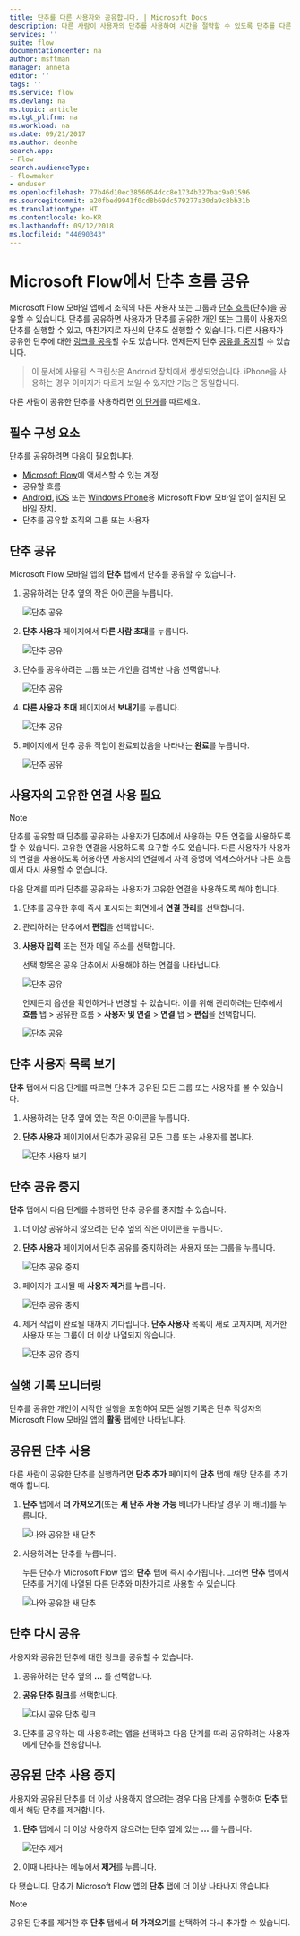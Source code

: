 ```yaml
---
title: 단추를 다른 사용자와 공유합니다. | Microsoft Docs
description: 다른 사람이 사용자의 단추를 사용하여 시간을 절약할 수 있도록 단추를 다른 사용자와 공유하세요.
services: ''
suite: flow
documentationcenter: na
author: msftman
manager: anneta
editor: ''
tags: ''
ms.service: flow
ms.devlang: na
ms.topic: article
ms.tgt_pltfrm: na
ms.workload: na
ms.date: 09/21/2017
ms.author: deonhe
search.app:
- Flow
search.audienceType:
- flowmaker
- enduser
ms.openlocfilehash: 77b46d10ec3856054dcc8e1734b327bac9a01596
ms.sourcegitcommit: a20fbed9941f0cd8b69dc579277a30da9c8bb31b
ms.translationtype: HT
ms.contentlocale: ko-KR
ms.lasthandoff: 09/12/2018
ms.locfileid: "44690343"
---
```

# <a name="share-button-flows-in-microsoft-flow"></a>Microsoft Flow에서 단추 흐름 공유
Microsoft Flow 모바일 앱에서 조직의 다른 사용자 또는 그룹과 [단추 흐름](introduction-to-button-flows.md)(단추)을 공유할 수 있습니다. 단추를 공유하면 사용자가 단추를 공유한 개인 또는 그룹이 사용자의 단추를 실행할 수 있고, 마찬가지로 자신의 단추도 실행할 수 있습니다. 다른 사용자가 공유한 단추에 대한 [링크를 공유](share-buttons.md#re-share-a-button)할 수도 있습니다. 언제든지 단추 [공유를 중지](share-buttons.md#stop-sharing-a-button)할 수 있습니다.

> 이 문서에 사용된 스크린샷은 Android 장치에서 생성되었습니다. iPhone을 사용하는 경우 이미지가 다르게 보일 수 있지만 기능은 동일합니다.
> 
> 

다른 사람이 공유한 단추를 사용하려면 [이 단계](share-buttons.md#use-shared-buttons)를 따르세요.

## <a name="prerequisites"></a>필수 구성 요소
단추를 공유하려면 다음이 필요합니다.

* [Microsoft Flow](https://flow.microsoft.com)에 액세스할 수 있는 계정
* 공유할 흐름
* [Android](https://aka.ms/flowmobiledocsandroid), [iOS](https://aka.ms/flowmobiledocsios) 또는 [Windows Phone](https://aka.ms/flowmobilewindows)용 Microsoft Flow 모바일 앱이 설치된 모바일 장치.
* 단추를 공유할 조직의 그룹 또는 사용자

## <a name="share-a-button"></a>단추 공유
Microsoft Flow 모바일 앱의 **단추** 탭에서 단추를 공유할 수 있습니다.

1. 공유하려는 단추 옆의 작은 아이콘을 누릅니다.
   
    ![단추 공유](./media/share-buttons/share-button-flows-buttons-tab.png)
2. **단추 사용자** 페이지에서 **다른 사람 초대**를 누릅니다.
   
    ![단추 공유](./media/share-buttons/share-button-flows-button-users.png)
3. 단추를 공유하려는 그룹 또는 개인을 검색한 다음 선택합니다.
   
    ![단추 공유](./media/share-buttons/share-button-flows-invite-others-select.png)
4. **다른 사용자 초대** 페이지에서 **보내기**를 누릅니다.
   
    ![단추 공유](./media/share-buttons/share-button-flows-invite-others-send.png)
5. 페이지에서 단추 공유 작업이 완료되었음을 나타내는 **완료**를 누릅니다.
   
    ![단추 공유](./media/share-buttons/share-button-flows-invite-others-done.png)

## <a name="require-users-to-use-their-own-connections"></a>사용자의 고유한 연결 사용 필요
> [!NOTE]
> 단추를 공유할 때 단추를 공유하는 사용자가 단추에서 사용하는 모든 연결을 사용하도록 할 수 있습니다. 고유한 연결을 사용하도록 요구할 수도 있습니다. 다른 사용자가 사용자의 연결을 사용하도록 허용하면 사용자의 연결에서 자격 증명에 액세스하거나 다른 흐름에서 다시 사용할 수 없습니다.
> 
> 

다음 단계를 따라 단추를 공유하는 사용자가 고유한 연결을 사용하도록 해야 합니다.

1. 단추를 공유한 후에 즉시 표시되는 화면에서 **연결 관리**를 선택합니다.
2. 관리하려는 단추에서 **편집**을 선택합니다.
3. **사용자 입력** 또는 전자 메일 주소를 선택합니다.
   
    선택 항목은 공유 단추에서 사용해야 하는 연결을 나타냅니다.
   
    ![단추 공유](./media/share-buttons/share-button-select-connection-provided-by-user.png)
   
    언제든지 옵션을 확인하거나 변경할 수 있습니다. 이를 위해 관리하려는 단추에서 **흐름** 탭 > 공유한 흐름 > **사용자 및 연결** > **연결** 탭 > **편집**을 선택합니다.
   
    ![단추 공유](./media/share-buttons/share-button-flows-conn-provided-by-user.png)

## <a name="view-the-list-of-button-users"></a>단추 사용자 목록 보기
**단추** 탭에서 다음 단계를 따르면 단추가 공유된 모든 그룹 또는 사용자를 볼 수 있습니다.

1. 사용하려는 단추 옆에 있는 작은 아이콘을 누릅니다.
2. **단추 사용자** 페이지에서 단추가 공유된 모든 그룹 또는 사용자를 봅니다.
   
    ![단추 사용자 보기](./media/share-buttons/share-button-flows-button-users-list.png)

## <a name="stop-sharing-a-button"></a>단추 공유 중지
**단추** 탭에서 다음 단계를 수행하면 단추 공유를 중지할 수 있습니다.

1. 더 이상 공유하지 않으려는 단추 옆의 작은 아이콘을 누릅니다.
2. **단추 사용자** 페이지에서 단추 공유를 중지하려는 사용자 또는 그룹을 누릅니다.
   
    ![단추 공유 중지](./media/share-buttons/share-button-flows-remove-user-list.png)
3. 페이지가 표시될 때 **사용자 제거**를 누릅니다.
   
    ![단추 공유 중지](./media/share-buttons/share-button-flows-remove-user.png)
4. 제거 작업이 완료될 때까지 기다립니다. **단추 사용자** 목록이 새로 고쳐지며, 제거한 사용자 또는 그룹이 더 이상 나열되지 않습니다.
   
    ![단추 공유 중지](./media/share-buttons/share-button-flows-remove-user-result.png)

## <a name="monitor-the-run-history"></a>실행 기록 모니터링
단추를 공유한 개인이 시작한 실행을 포함하여 모든 실행 기록은 단추 작성자의 Microsoft Flow 모바일 앱의 **활동** 탭에만 나타납니다.

## <a name="use-shared-buttons"></a>공유된 단추 사용
다른 사람이 공유한 단추를 실행하려면 **단추 추가** 페이지의 **단추** 탭에 해당 단추를 추가해야 합니다.

1. **단추** 탭에서 **더 가져오기**(또는 **새 단추 사용 가능** 배너가 나타날 경우 이 배너)를 누릅니다.
   
    ![나와 공유한 새 단추](./media/share-buttons/share-button-flows-banner.png)
2. 사용하려는 단추를 누릅니다.
   
    누른 단추가 Microsoft Flow 앱의 **단추** 탭에 즉시 추가됩니다. 그러면 **단추** 탭에서 단추를 거기에 나열된 다른 단추와 마찬가지로 사용할 수 있습니다.
   
    ![나와 공유한 새 단추](./media/share-buttons/share-button-flows-buttons-shared-with-me.png)

## <a name="re-share-a-button"></a>단추 다시 공유
사용자와 공유한 단추에 대한 링크를 공유할 수 있습니다.

1. 공유하려는 단추 옆의 **...** 를 선택합니다.
2. **공유 단추 링크**를 선택합니다.
   
    ![다시 공유 단추 링크](./media/share-buttons/re-share-button.png)
3. 단추를 공유하는 데 사용하려는 앱을 선택하고 다음 단계를 따라 공유하려는 사용자에게 단추를 전송합니다.

## <a name="stop-using-a-shared-button"></a>공유된 단추 사용 중지
사용자와 공유된 단추를 더 이상 사용하지 않으려는 경우 다음 단계를 수행하여 **단추** 탭에서 해당 단추를 제거합니다.

1. **단추** 탭에서 더 이상 사용하지 않으려는 단추 옆에 있는 **...** 를 누릅니다.
   
    ![단추 제거](./media/share-buttons/share-button-flows-added-shared-button.png)
2. 이때 나타나는 메뉴에서 **제거**를 누릅니다.

다 됐습니다. 단추가 Microsoft Flow 앱의 **단추** 탭에 더 이상 나타나지 않습니다.

> [!NOTE]
> 공유된 단추를 제거한 후 **단추** 탭에서 **더 가져오기**를 선택하여 다시 추가할 수 있습니다.
> 
> 

